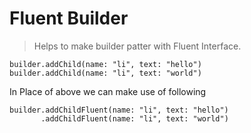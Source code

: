 # Fluent Builder

> Helps to make builder patter with Fluent Interface.

```
builder.addChild(name: "li", text: "hello")
builder.addChild(name: "li", text: "world")
```
In Place of above we can make use of following
```
builder.addChildFluent(name: "li", text: "hello")
       .addChildFluent(name: "li", text: "world")
```



